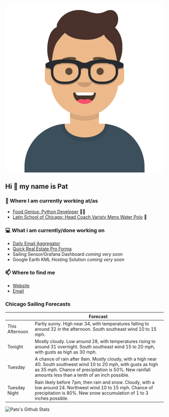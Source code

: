 [![Social banner for p-j-falconer](https://raw.githubusercontent.com/P-J-FALCONER/P-J-FALCONER/master/assets/avataaars.svg)](https://patfalconer.com/)
## Hi :wave: my name is Pat

### 💼 Where I am currently working at/as
- [Food Genius: Python Developer](https://getfoodgenius.com/) 🍔🐍
- [Latin School of Chicago: Head Coach Varisty Mens Water Polo](https://www.latinschool.org/) 🤽


### 💻 What i am currently/done working on
 - [Daily Email Aggregator](https://github.com/P-J-FALCONER/dott_daily_mail)
 - [Quick Real Estate Pro Forma](https://github.com/P-J-FALCONER/henry)
 - Sailing Sensor/Grafana Dashboard *coming very soon*
 - Google Earth KML Hosting Solution *coming very soon*

### 📫 Where to find me
 - [Website](https://patfalconer.com/)
 - [Email](mailto:patrick.j.falconer@gmail.com)


### Chicago Sailing Forecasts
|   | Forecast  |
|---|---|
| This Afternoon | Partly sunny. High near 34, with temperatures falling to around 32 in the afternoon. South southeast wind 10 to 15 mph. |
| Tonight | Mostly cloudy. Low around 28, with temperatures rising to around 31 overnight. South southeast wind 15 to 20 mph, with gusts as high as 30 mph. |
| Tuesday | A chance of rain after 9am. Mostly cloudy, with a high near 40. South southwest wind 10 to 20 mph, with gusts as high as 35 mph. Chance of precipitation is 50%. New rainfall amounts less than a tenth of an inch possible. |
| Tuesday Night | Rain likely before 7pm, then rain and snow. Cloudy, with a low around 24. Northwest wind 10 to 15 mph. Chance of precipitation is 80%. New snow accumulation of 1 to 3 inches possible. |

![Pats's Github Stats](https://github-readme-stats.vercel.app/api?username=p-j-falconer&show_icons=true&theme=radical)
